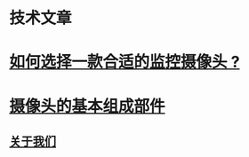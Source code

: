 <h1>技术文章</h1>

# <a href="https://github.com/caddier/smartguard/blob/master/choose_camera.md">如何选择一款合适的监控摄像头 ? </a>
# <a href="https://github.com/caddier/smartguard/blob/master/camera_made_of.md">摄像头的基本组成部件 </a>



## <a href="https://smartguardla.com"> 关于我们</a>
